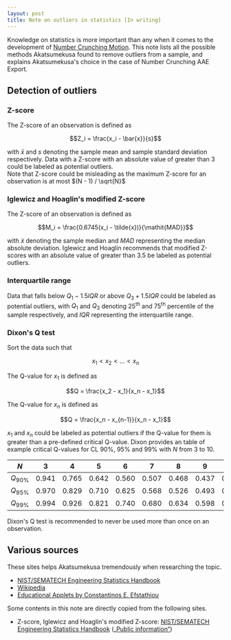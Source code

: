 ```yaml
---
layout: post
title: Note on outliers in statistics [In writing]
---
```


Knowledge on statistics is more important than any when it comes to the development of [Number Crunching Motion](https://github.com/Akatmks/Number-Crunching-Motion). This note lists all the possible methods Akatsumekusa found to remove outliers from a sample, and explains Akatsumekusa's choice in the case of Number Crunching AAE Export.  

## Detection of outliers

### Z-score

The Z-score of an observation is defined as  

$$Z_i = \frac{x_i - \bar{x}}{s}$$

with $\bar{x}$ and $s$ denoting the sample mean and sample standard deviation respectively. Data with a Z-score with an absolute value of greater than $3$ could be labeled as potential outliers.  
Note that Z-score could be misleading as the maximum Z-score for an observation is at most $(N - 1) / \sqrt{N}$

### Iglewicz and Hoaglin's modified Z-score

The Z-score of an observation is defined as  

$$M_i = \frac{0.6745(x_i - \tilde{x})}{\mathit{MAD}}$$

with $\tilde{x}$ denoting the sample median and $\mathit{MAD}$ representing the median absolute deviation. Iglewicz and Hoaglin recommends that modified Z-scores with an absolute value of greater than $3.5$ be labeled as potential outliers.  

### Interquartile range

Data that falls below $Q_1 - 1.5\mathit{IQR}$ or above $Q_3 + 1.5\mathit{IQR}$ could be labeled as potential outliers, with $Q_1$ and $Q_3$ denoting 25<sup>th</sup> and 75<sup>th</sup> percentile of the sample respectively, and $\mathit{IQR}$ representing the interquartile range.  

### Dixon's Q test

Sort the data such that  

$$x_1 < x_2 < \ldots < x_n$$

The Q-value for $x_1$ is defined as  

$$Q = \frac{x_2 - x_1}{x_n - x_1}$$

The Q-value for $x_n$ is defined as  

$$Q = \frac{x_n - x_{n-1}}{x_n - x_1}$$

$x_1$ and $x_n$ could be labeled as potential outliers if the Q-value for them is greater than a pre-defined critical Q-value. Dixon provides an table of example critical Q-values for CL 90%, 95% and 99% with $N$ from $3$ to $10$.  

| $N$ | 3 | 4 | 5 | 6 | 7 | 8 | 9 | 10 |
| :--: | :-: | :-: | :-: | :-: | :-: | :-: | :-: | :-: |
| $Q_{90\%}$ | 0.941 | 0.765 | 0.642 | 0.560 | 0.507 | 0.468 | 0.437 | 0.412 |
| $Q_{95\%}$ | 0.970 | 0.829 | 0.710 | 0.625 | 0.568 | 0.526 | 0.493 | 0.466 |
| $Q_{99\%}$ | 0.994 | 0.926 | 0.821 | 0.740 | 0.680 | 0.634 | 0.598 | 0.568 |

Dixon's Q test is recommended to never be used more than once on an observation.  

## Various sources

These sites helps Akatsumekusa tremendously when researching the topic.

* [NIST/SEMATECH Engineering Statistics Handbook](https://www.itl.nist.gov/div898/handbook/eda/section3/eda35h.htm)  
* [Wikipedia](https://en.wikipedia.org/wiki/Statistics)  
* [Educational Applets by Constantinos E. Efstathiou](http://195.134.76.37/applets/Applet_Index2.htm)  

Some contents in this note are directly copied from the following sites.  

* Z-score, Iglewicz and Hoaglin's modified Z-score: [NIST/SEMATECH Engineering Statistics Handbook](https://www.itl.nist.gov/div898/handbook/eda/section3/eda35h.htm) ([„Public information“](https://www.nist.gov/oism/copyrights))  
